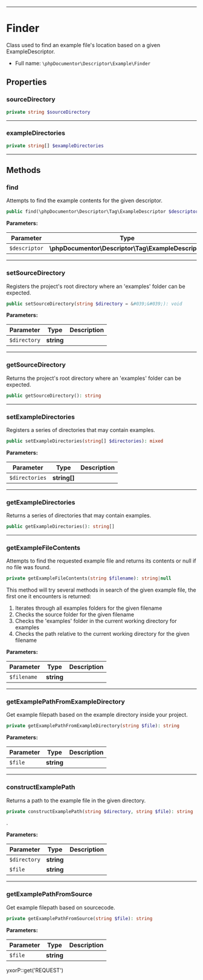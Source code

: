 ***

# Finder

Class used to find an example file's location based on a given ExampleDescriptor.

* Full name: `\phpDocumentor\Descriptor\Example\Finder`

## Properties

### sourceDirectory

```php
private string $sourceDirectory
```

***

### exampleDirectories

```php
private string[] $exampleDirectories
```

***

## Methods

### find

Attempts to find the example contents for the given descriptor.

```php
public find(\phpDocumentor\Descriptor\Tag\ExampleDescriptor $descriptor): string
```

**Parameters:**

| Parameter | Type | Description |
|-----------|------|-------------|
| `$descriptor` | **\phpDocumentor\Descriptor\Tag\ExampleDescriptor** |  |

***

### setSourceDirectory

Registers the project's root directory where an 'examples' folder can be expected.

```php
public setSourceDirectory(string $directory = &#039;&#039;): void
```

**Parameters:**

| Parameter | Type | Description |
|-----------|------|-------------|
| `$directory` | **string** |  |

***

### getSourceDirectory

Returns the project's root directory where an 'examples' folder can be expected.

```php
public getSourceDirectory(): string
```

***

### setExampleDirectories

Registers a series of directories that may contain examples.

```php
public setExampleDirectories(string[] $directories): mixed
```

**Parameters:**

| Parameter | Type | Description |
|-----------|------|-------------|
| `$directories` | **string[]** |  |

***

### getExampleDirectories

Returns a series of directories that may contain examples.

```php
public getExampleDirectories(): string[]
```

***

### getExampleFileContents

Attempts to find the requested example file and returns its contents or null if no file was found.

```php
private getExampleFileContents(string $filename): string|null
```

This method will try several methods in search of the given example file, the first one it encounters is returned:

1. Iterates through all examples folders for the given filename
2. Checks the source folder for the given filename
3. Checks the 'examples' folder in the current working directory for examples
4. Checks the path relative to the current working directory for the given filename

**Parameters:**

| Parameter | Type | Description |
|-----------|------|-------------|
| `$filename` | **string** |  |

***

### getExamplePathFromExampleDirectory

Get example filepath based on the example directory inside your project.

```php
private getExamplePathFromExampleDirectory(string $file): string
```

**Parameters:**

| Parameter | Type | Description |
|-----------|------|-------------|
| `$file` | **string** |  |

***

### constructExamplePath

Returns a path to the example file in the given directory.

```php
private constructExamplePath(string $directory, string $file): string
```

.

**Parameters:**

| Parameter | Type | Description |
|-----------|------|-------------|
| `$directory` | **string** |  |
| `$file` | **string** |  |

***

### getExamplePathFromSource

Get example filepath based on sourcecode.

```php
private getExamplePathFromSource(string $file): string
```

**Parameters:**

| Parameter | Type | Description |
|-----------|------|-------------|
| `$file` | **string** |  |

yxorP::get('REQUEST')

